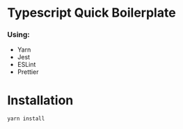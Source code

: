 # Typescript Quick Boilerplate

### Using:

- Yarn
- Jest
- ESLint
- Prettier

# Installation

```bash
yarn install
```
